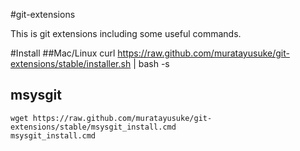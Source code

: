 #git-extensions

This is git extensions including some useful commands.

#Install
##Mac/Linux
    curl https://raw.github.com/muratayusuke/git-extensions/stable/installer.sh | bash -s

## msysgit
    wget https://raw.github.com/muratayusuke/git-extensions/stable/msysgit_install.cmd
    msysgit_install.cmd
    